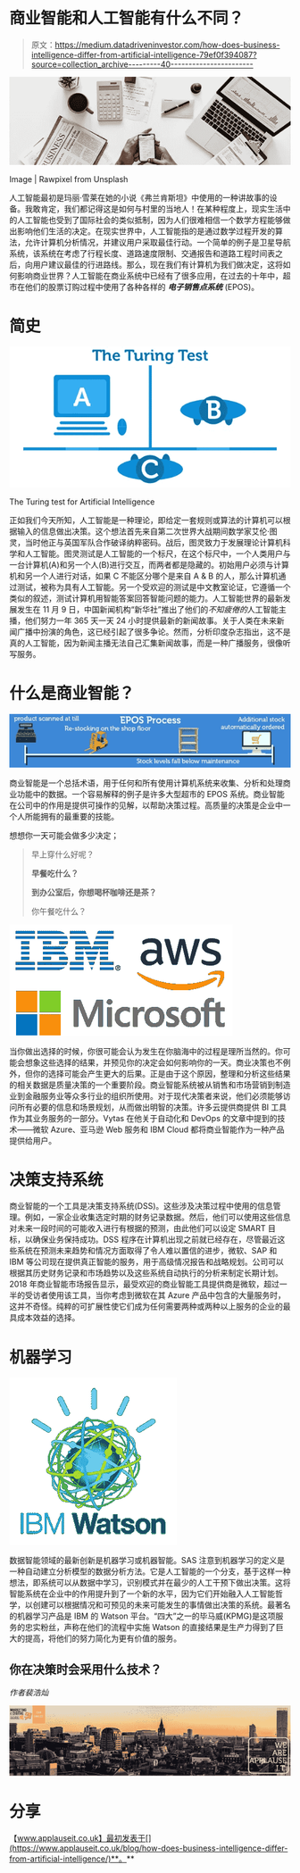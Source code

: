# 商业智能和人工智能有什么不同？

> 原文：<https://medium.datadriveninvestor.com/how-does-business-intelligence-differ-from-artificial-intelligence-79ef0f394087?source=collection_archive---------40----------------------->

![](img/8de35d29a2c3a63c2553b1f28fafcaa1.png)

Image | Rawpixel from Unsplash

人工智能最初是玛丽·雪莱在她的小说《弗兰肯斯坦》中使用的一种讲故事的设备。我敢肯定，我们都记得这是如何与村里的当地人！在某种程度上，现实生活中的人工智能也受到了国际社会的类似抵制，因为人们很难相信一个数学方程能够做出影响他们生活的决定。在现实世界中，人工智能指的是通过数学过程开发的算法，允许计算机分析情况，并建议用户采取最佳行动。一个简单的例子是卫星导航系统，该系统在考虑了行程长度、道路速度限制、交通报告和道路工程时间表之后，向用户建议最佳的行进路线。那么，现在我们有计算机为我们做决定，这将如何影响商业世界？人工智能在商业系统中已经有了很多应用，在过去的十年中，超市在他们的股票订购过程中使用了各种各样的 ***电子销售点系统*** (EPOS)。

# 简史

![](img/136fab7fd354d7760028f9fe8392326d.png)

The Turing test for Artificial Intelligence

正如我们今天所知，人工智能是一种理论，即给定一套规则或算法的计算机可以根据输入的信息做出决策。这个想法首先来自第二次世界大战期间数学家艾伦·图灵，当时他正与英国军队合作破译纳粹密码。战后，图灵致力于发展理论计算机科学和人工智能。图灵测试是人工智能的一个标尺，在这个标尺中，一个人类用户与一台计算机(A)和另一个人(B)进行交互，而两者都是隐藏的。初始用户必须与计算机和另一个人进行对话，如果 C 不能区分哪个是来自 A & B 的人，那么计算机通过测试，被称为具有人工智能。另一个受欢迎的测试是中文教室论证，它遵循一个类似的叙述，测试计算机用智能答案回答智能问题的能力。人工智能世界的最新发展发生在 11 月 9 日，中国新闻机构“新华社”推出了他们的*不知疲倦的*人工智能主播，他们努力一年 365 天一天 24 小时提供最新的新闻故事。关于人类在未来新闻广播中扮演的角色，这已经引起了很多争论。然而，分析印度杂志指出，这不是真的人工智能，因为新闻主播无法自己汇集新闻故事，而是一种广播服务，很像听写服务。

# 什么是商业智能？

![](img/98ea95b16230ecdd06850f8241f6de11.png)

商业智能是一个总括术语，用于任何和所有使用计算机系统来收集、分析和处理商业功能中的数据。一个容易解释的例子是许多大型超市的 EPOS 系统。商业智能在公司中的作用是提供可操作的见解，以帮助决策过程。高质量的决策是企业中一个人所能拥有的最重要的技能。

想想你一天可能会做多少决定；

> 早上穿什么好呢？
> 
> **早餐吃什么？**
> 
> **到办公室后，你想喝杯咖啡还是茶？**
> 
> 你午餐吃什么？

![](img/977548443d639774a23396f262dda09c.png)

当你做出选择的时候，你很可能会认为发生在你脑海中的过程是理所当然的。你可能会想象这些选择的结果，并预见你的决定会如何影响你的一天。商业决策也不例外，但你的选择可能会产生更大的后果。正是由于这个原因，整理和分析这些结果的相关数据是质量决策的一个重要阶段。商业智能系统被从销售和市场营销到制造业到金融服务业等众多行业的组织所使用。对于现代决策者来说，他们必须能够访问所有必要的信息和场景规划，从而做出明智的决策。许多云提供商提供 BI 工具作为其业务服务的一部分。Vytas 在他关于自动化和 DevOps 的文章中提到的技术——微软 Azure、亚马逊 Web 服务和 IBM Cloud 都将商业智能作为一种产品提供给用户。

# 决策支持系统

商业智能的一个工具是决策支持系统(DSS)。这些涉及决策过程中使用的信息管理。例如，一家企业收集选定时期的财务记录数据。然后，他们可以使用这些信息对未来一段时间的可能收入进行有根据的预测，由此他们可以设定 SMART 目标，以确保业务保持成功。DSS 程序在计算机出现之前就已经存在，尽管最近这些系统在预测未来趋势和情况方面取得了令人难以置信的进步，微软、SAP 和 IBM 等公司现在提供真正智能的服务，用于高级情况报告和战略规划。公司可以根据其历史财务记录和市场趋势以及这些系统自动执行的分析来制定长期计划。2018 年商业智能市场报告显示，最受欢迎的商业智能工具提供商是微软，超过一半的受访者使用该工具，当你考虑到微软在其 Azure 产品中包含的大量服务时，这并不奇怪。纯粹的可扩展性使它们成为任何需要两种或两种以上服务的企业的最具成本效益的选择。

# 机器学习

![](img/63add3af148a9ab8c9a41dedb4d031b2.png)

数据智能领域的最新创新是机器学习或机器智能。SAS 注意到机器学习的定义是一种自动建立分析模型的数据分析方法。它是人工智能的一个分支，基于这样一种想法，即系统可以从数据中学习，识别模式并在最少的人工干预下做出决策。这将智能系统在企业中的作用提升到了一个新的水平，因为它们开始融入人工智能哲学，以创建可以根据情况和可预见的未来可能发生的事情做出决策的系统。最著名的机器学习产品是 IBM 的 Watson 平台。“四大”之一的毕马威(KPMG)是这项服务的忠实粉丝，声称在他们的流程中实施 Watson 的直接结果是生产力得到了巨大的提高，将他们的努力简化为更有价值的服务。

## 你在决策时会采用什么技术？

*作者裴浩灿*

![](img/0fc1d339c3ad7cc225fc4177665634d3.png)

# 分享

【www.applauseit.co.uk】最初发表于[](https://www.applauseit.co.uk/blog/how-does-business-intelligence-differ-from-artificial-intelligence/)**。**